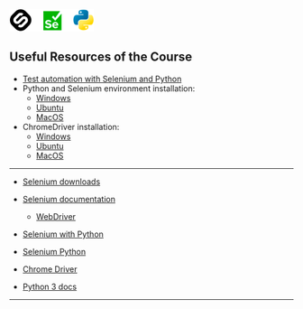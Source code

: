 ![Logo](src/img/logo.png)

## Useful Resources of the Course

+ [Test automation with Selenium and Python](https://stepik.org/course/575/promo)
+ Python and Selenium environment installation:
    * [Windows](https://stepik.org/lesson/25969/step/2)
    * [Ubuntu](https://stepik.org/lesson/25969/step/3)
    * [MacOS](https://stepik.org/lesson/25969/step/4)
+ ChromeDriver installation:
    * [Windows](https://stepik.org/lesson/25969/step/8)
    * [Ubuntu](https://stepik.org/lesson/25969/step/9)
    * [MacOS](https://stepik.org/lesson/25969/step/10)

***

+ [Selenium downloads](https://www.selenium.dev/downloads)
+ [Selenium documentation](https://www.selenium.dev/documentation)
    * [WebDriver](https://www.selenium.dev/documentation/en/webdriver/)

+ [Selenium with Python](https://selenium-python.readthedocs.io/index.html)
+ [Selenium Python](https://selenium-python.com/)
+ [Chrome Driver](http://chromedriver.chromium.org/getting-started)

+ [Python 3 docs](https://docs.python.org/3/)

***
